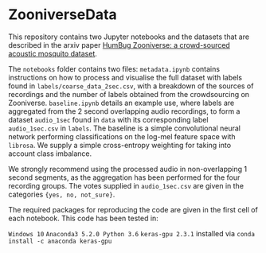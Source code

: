# ZooniverseData

This repository contains two Jupyter notebooks and the datasets that are described in the arxiv paper [HumBug Zooniverse: a crowd-sourced acoustic mosquito dataset](https://arxiv.org/abs/2001.04733).

The `notebooks` folder contains two files: `metadata.ipynb` contains instructions on how to process and visualise the full dataset with labels found in `labels/coarse_data_2sec.csv`, with a breakdown of the sources of recordings and the number of labels obtained from the crowdsourcing on Zooniverse. `baseline.ipynb` details an example use, where labels are aggregated from the 2 second overlapping audio recordings, to form a dataset `audio_1sec` found in `data` with its corresponding label `audio_1sec.csv` in `labels`. The baseline is a simple convolutional neural network performing classifications on the log-mel feature space with `librosa`. We supply a simple cross-entropy weighting for taking into account class imbalance.

We strongly recommend using the processed audio in non-overlapping 1 second segments, as the aggregation has been performed for the four recording groups. The votes supplied in `audio_1sec.csv` are given in the categories `{yes, no, not_sure}`.

The required packages for reproducing the code are given in the first cell of each notebook. This code has been tested in:

`Windows 10`
`Anaconda3 5.2.0 Python 3.6`
`keras-gpu 2.3.1` installed via `conda install -c anaconda keras-gpu`


